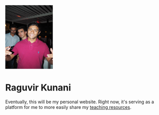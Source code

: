 <img src='./image.jpg' width=150 height=200/>

# Raguvir Kunani

Eventually, this will be my personal website. Right now, it's serving as a platform for me to more easily share my [teaching resources](https://github.com/rkunani/rkunani.github.io/teaching/index.html).
